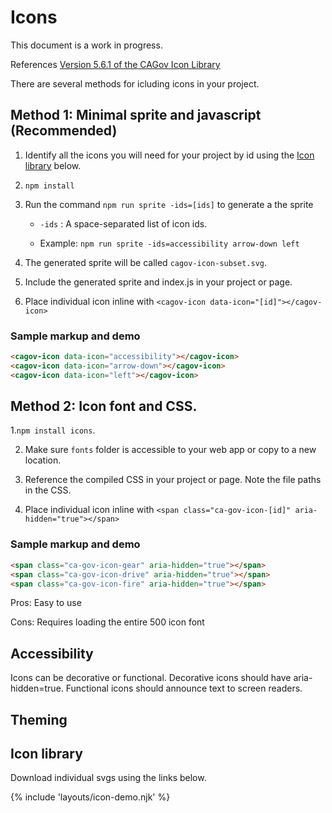 # Icons

This document is a work in progress.

References [Version 5.6.1 of the CAGov Icon Library](https://california.azureedge.net/cdt/statetemplate/5.6.1/fonts/CaGov.svg)

There are several methods for icluding icons in your project.

## Method 1: Minimal sprite and javascript (Recommended)

1. Identify all the icons you will need for your project by id using the <a href="#icon-library">Icon library</a> below.

2. `npm install`

3. Run the command `npm run sprite -ids=[ids]` to generate a the sprite

   - `-ids` : A space-separated list of icon ids.

   - Example: `npm run sprite -ids=accessibility arrow-down left`

4. The generated sprite will be called `cagov-icon-subset.svg`.

5. Include the generated sprite and index.js in your project or page.

6. Place individual icon inline with `<cagov-icon data-icon="[id]"></cagov-icon>`

### Sample markup and demo

<html-preview>

```html preview
<cagov-icon data-icon="accessibility"></cagov-icon>
<cagov-icon data-icon="arrow-down"></cagov-icon>
<cagov-icon data-icon="left"></cagov-icon>
```

</html-preview>

## Method 2: Icon font and CSS.

1.`npm install icons`.

2. Make sure `fonts` folder is accessible to your web app or copy to a new location.

3. Reference the compiled CSS in your project or page. Note the file paths in the CSS.

4. Place individual icon inline with `<span class="ca-gov-icon-[id]" aria-hidden="true"></span>`

### Sample markup and demo

<html-preview>

```html preview
<span class="ca-gov-icon-gear" aria-hidden="true"></span>
<span class="ca-gov-icon-drive" aria-hidden="true"></span>
<span class="ca-gov-icon-fire" aria-hidden="true"></span>
```

</html-preview>

Pros: Easy to use

Cons: Requires loading the entire 500 icon font

## Accessibility

Icons can be decorative or functional. Decorative icons should have aria-hidden=true. Functional icons should announce text to screen readers.

## Theming

## Icon library

Download individual svgs using the links below.

{% include 'layouts/icon-demo.njk' %}

